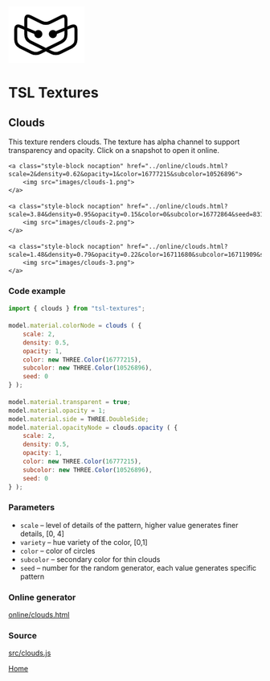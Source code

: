 <img class="logo" src="../assets/logo/logo.png">


# TSL Textures


## Clouds
This texture renders clouds. The texture has alpha channel
to support transparency and opacity. Click on a snapshot to
open it online.

<p class="gallery">

	<a class="style-block nocaption" href="../online/clouds.html?scale=2&density=0.62&opacity=1&color=16777215&subcolor=10526896">
		<img src="images/clouds-1.png">
	</a>

	<a class="style-block nocaption" href="../online/clouds.html?scale=3.84&density=0.95&opacity=0.15&color=0&subcolor=16772864&seed=8318">
		<img src="images/clouds-2.png">
	</a>

	<a class="style-block nocaption" href="../online/clouds.html?scale=1.48&density=0.79&opacity=0.22&color=16711680&subcolor=16711909&seed=8318">
		<img src="images/clouds-3.png">
	</a>

</p>


### Code example

```js
import { clouds } from "tsl-textures";

model.material.colorNode = clouds ( {
	scale: 2,
	density: 0.5,
	opacity: 1,
	color: new THREE.Color(16777215),
	subcolor: new THREE.Color(10526896),
	seed: 0
} );

model.material.transparent = true;
model.material.opacity = 1;
model.material.side = THREE.DoubleSide;
model.material.opacityNode = clouds.opacity ( {
	scale: 2,
	density: 0.5,
	opacity: 1,
	color: new THREE.Color(16777215),
	subcolor: new THREE.Color(10526896),
	seed: 0
} );
```


### Parameters

* `scale` &ndash; level of details of the pattern, higher value generates finer details, [0, 4]
* `variety` &ndash; hue variety of the color, [0,1]
* `color` &ndash; color of circles
* `subcolor` &ndash; secondary color for thin clouds
* `seed` &ndash; number for the random generator, each value generates specific pattern


### Online generator

[online/clouds.html](../online/clouds.html)


### Source

[src/clouds.js](https://github.com/boytchev/tsl-textures/blob/main/src/clouds.js)

		
<div class="footnote">
	<a href="../">Home</a>
</div>